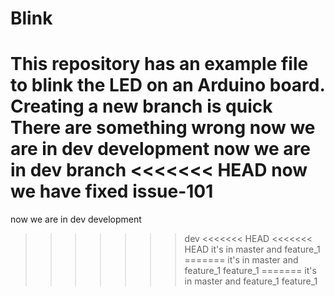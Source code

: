# Blink

This repository has an example file to blink the LED on an Arduino board.
Creating a new branch is quick
There are something wrong
now we are in dev development
now we are in dev branch
<<<<<<< HEAD
now we have fixed issue-101
=======
now we are in dev development
>>>>>>> dev
<<<<<<< HEAD
<<<<<<< HEAD
it's in master and feature_1
=======
it's in master and feature_1
>>>>>>> feature_1
=======
it's in master and feature_1
>>>>>>> feature_1
